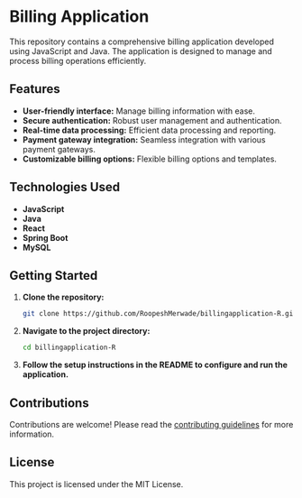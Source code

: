 

# Billing Application

This repository contains a comprehensive billing application developed using JavaScript and Java. The application is designed to manage and process billing operations efficiently.

## Features
- **User-friendly interface:** Manage billing information with ease.
- **Secure authentication:** Robust user management and authentication.
- **Real-time data processing:** Efficient data processing and reporting.
- **Payment gateway integration:** Seamless integration with various payment gateways.
- **Customizable billing options:** Flexible billing options and templates.

## Technologies Used
- **JavaScript**
- **Java**
- **React**
- **Spring Boot**
- **MySQL**

## Getting Started
1. **Clone the repository:**
    ```sh
    git clone https://github.com/RoopeshMerwade/billingapplication-R.git
    ```
2. **Navigate to the project directory:**
    ```sh
    cd billingapplication-R
    ```
3. **Follow the setup instructions in the README to configure and run the application.**

## Contributions
Contributions are welcome! Please read the [contributing guidelines](CONTRIBUTING.md) for more information.

## License
This project is licensed under the MIT License.


